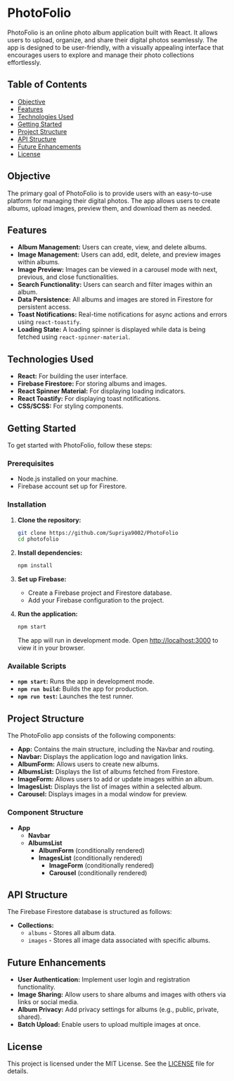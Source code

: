 # PhotoFolio

PhotoFolio is an online photo album application built with React. It allows users to upload, organize, and share their digital photos seamlessly. The app is designed to be user-friendly, with a visually appealing interface that encourages users to explore and manage their photo collections effortlessly.

## Table of Contents

- [Objective](#objective)
- [Features](#features)
- [Technologies Used](#technologies-used)
- [Getting Started](#getting-started)
- [Project Structure](#project-structure)
- [API Structure](#api-structure)
- [Future Enhancements](#future-enhancements)
- [License](#license)

## Objective

The primary goal of PhotoFolio is to provide users with an easy-to-use platform for managing their digital photos. The app allows users to create albums, upload images, preview them, and download them as needed.

## Features

- **Album Management:** Users can create, view, and delete albums.
- **Image Management:** Users can add, edit, delete, and preview images within albums.
- **Image Preview:** Images can be viewed in a carousel mode with next, previous, and close functionalities.
- **Search Functionality:** Users can search and filter images within an album.
- **Data Persistence:** All albums and images are stored in Firestore for persistent access.
- **Toast Notifications:** Real-time notifications for async actions and errors using `react-toastify`.
- **Loading State:** A loading spinner is displayed while data is being fetched using `react-spinner-material`.

## Technologies Used

- **React:** For building the user interface.
- **Firebase Firestore:** For storing albums and images.
- **React Spinner Material:** For displaying loading indicators.
- **React Toastify:** For displaying toast notifications.
- **CSS/SCSS:** For styling components.

## Getting Started

To get started with PhotoFolio, follow these steps:

### Prerequisites

- Node.js installed on your machine.
- Firebase account set up for Firestore.

### Installation

1. **Clone the repository:**
    ```bash
    git clone https://github.com/Supriya9002/PhotoFolio
    cd photofolio
    ```

2. **Install dependencies:**
    ```bash
    npm install
    ```

3. **Set up Firebase:**
    - Create a Firebase project and Firestore database.
    - Add your Firebase configuration to the project.

4. **Run the application:**
    ```bash
    npm start
    ```

    The app will run in development mode. Open [http://localhost:3000](http://localhost:3000) to view it in your browser.

### Available Scripts

- **`npm start`:** Runs the app in development mode.
- **`npm run build`:** Builds the app for production.
- **`npm run test`:** Launches the test runner.

## Project Structure

The PhotoFolio app consists of the following components:

- **App:** Contains the main structure, including the Navbar and routing.
- **Navbar:** Displays the application logo and navigation links.
- **AlbumForm:** Allows users to create new albums.
- **AlbumsList:** Displays the list of albums fetched from Firestore.
- **ImageForm:** Allows users to add or update images within an album.
- **ImagesList:** Displays the list of images within a selected album.
- **Carousel:** Displays images in a modal window for preview.

### Component Structure

- **App**
  - **Navbar**
  - **AlbumsList**
    - **AlbumForm** (conditionally rendered)
    - **ImagesList** (conditionally rendered)
      - **ImageForm** (conditionally rendered)
      - **Carousel** (conditionally rendered)
  
## API Structure

The Firebase Firestore database is structured as follows:

- **Collections:**
  - `albums` - Stores all album data.
  - `images` - Stores all image data associated with specific albums.

## Future Enhancements

- **User Authentication:** Implement user login and registration functionality.
- **Image Sharing:** Allow users to share albums and images with others via links or social media.
- **Album Privacy:** Add privacy settings for albums (e.g., public, private, shared).
- **Batch Upload:** Enable users to upload multiple images at once.

## License

This project is licensed under the MIT License. See the [LICENSE](LICENSE) file for details.
